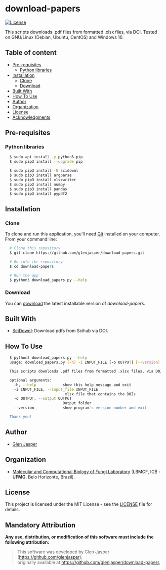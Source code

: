 download-papers
======================
[![License](https://poser.pugx.org/badges/poser/license.svg)](./LICENSE)

This scripts downloads .pdf files from formatted .xlsx files, via DOI. Tested on GNU/Linux (Debian, Ubuntu, CentOS) and Windows 10.

## Table of content

- [Pre-requisites](#pre-requisites)
    - [Python libraries](#python-libraries)
- [Installation](#installation)
    - [Clone](#clone)
    - [Download](#download)
- [Built With](#built-with)
- [How To Use](#how-to-use)
- [Author](#author)
- [Organization](#organization)
- [License](#license)
- [Acknowledgments](#acknowledgments)

## Pre-requisites

### Python libraries

```sh
  $ sudo apt install -y python3-pip
  $ sudo pip3 install --upgrade pip
```

```sh
  $ sudo pip3 install -U scidownl
  $ sudo pip3 install argparse
  $ sudo pip3 install xlsxwriter
  $ sudo pip3 install numpy
  $ sudo pip3 install pandas
  $ sudo pip3 install pypdf2
```

## Installation

### Clone

To clone and run this application, you'll need [Git](https://git-scm.com) installed on your computer. From your command line:

```bash
  # Clone this repository
  $ git clone https://github.com/glenjasper/download-papers.git

  # Go into the repository
  $ cd download-papers

  # Run the app
  $ python3 download_papers.py --help
```

### Download

You can [download](https://github.com/glenjasper/download-papers/archive/master.zip) the latest installable version of _download-papers_.

## Built With

* [SciDownl](https://github.com/Tishacy/SciDownl): Download pdfs from Scihub via DOI.

## How To Use

```sh  
  $ python3 download_papers.py --help
  usage: download_papers.py [-h] -i INPUT_FILE [-o OUTPUT] [--version]

  This scripts downloads .pdf files from formatted .xlsx files, via DOI.

  optional arguments:
    -h, --help            show this help message and exit
    -i INPUT_FILE, --input_file INPUT_FILE
                          .xlsx file that contains the DOIs
    -o OUTPUT, --output OUTPUT
                          Output folder
    --version             show program's version number and exit

  Thank you!
```

## Author

* [Glen Jasper](https://github.com/glenjasper)

## Organization
* [Molecular and Computational Biology of Fungi Laboratory](https://sites.icb.ufmg.br/lbmcf/index.html) (LBMCF, ICB - **UFMG**, Belo Horizonte, Brazil).

## License

This project is licensed under the MIT License - see the [LICENSE](./LICENSE) file for details.

## Mandatory Attribution

**Any use, distribution, or modification of this software must include the following attribution:**

> This software was developed by Glen Jasper (https://github.com/glenjasper),  
> originally available at https://github.com/glenjasper/download-papers
